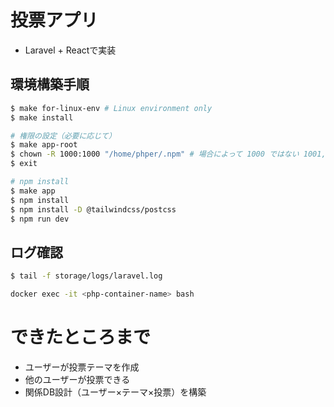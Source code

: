 # 投票アプリ
- Laravel + Reactで実装

## 環境構築手順

```bash
$ make for-linux-env # Linux environment only
$ make install

# 権限の設定（必要に応じて）
$ make app-root
$ chown -R 1000:1000 "/home/phper/.npm" # 場合によって 1000 ではない 1001, 1002 など
$ exit

# npm install
$ make app
$ npm install
$ npm install -D @tailwindcss/postcss
$ npm run dev
```

## ログ確認

```bash
$ tail -f storage/logs/laravel.log
```

```bash
docker exec -it <php-container-name> bash
```

# できたところまで

- ユーザーが投票テーマを作成
- 他のユーザーが投票できる
- 関係DB設計（ユーザー×テーマ×投票）を構築
